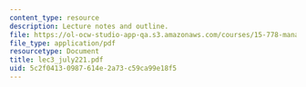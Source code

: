 ```yaml
---
content_type: resource
description: Lecture notes and outline.
file: https://ol-ocw-studio-app-qa.s3.amazonaws.com/courses/15-778-management-of-supply-networks-for-products-and-services-summer-2004/5c2f04130987614e2a73c59ca99e18f5_lec3_july221.pdf
file_type: application/pdf
resourcetype: Document
title: lec3_july221.pdf
uid: 5c2f0413-0987-614e-2a73-c59ca99e18f5
---
```

